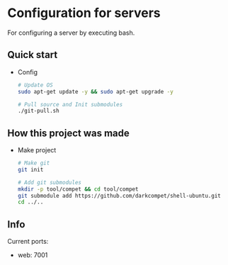 # Configuration for servers

For configuring a server by executing bash.


## Quick start

- Config

	```bash
	# Update OS
	sudo apt-get update -y && sudo apt-get upgrade -y

	# Pull source and Init submodules
	./git-pull.sh
	```


## How this project was made

- Make project

	```bash
	# Make git
	git init

	# Add git submodules
	mkdir -p tool/compet && cd tool/compet
	git submodule add https://github.com/darkcompet/shell-ubuntu.git
	cd ../..
	```


## Info

Current ports:
- web: 7001
